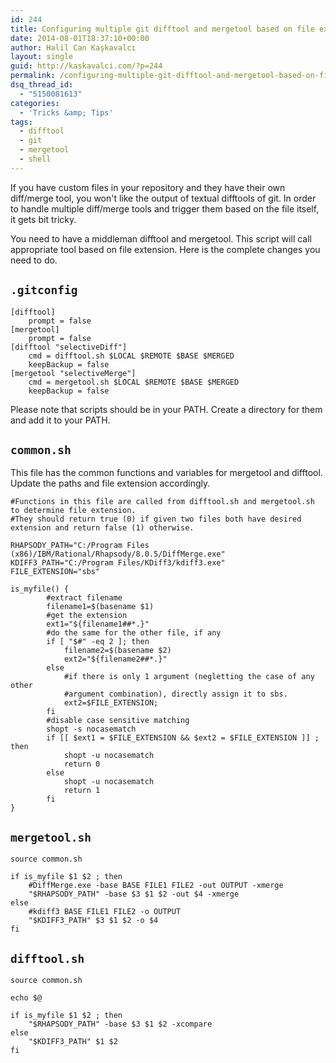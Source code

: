 ```yaml
---
id: 244
title: Configuring multiple git difftool and mergetool based on file extension
date: 2014-08-01T18:37:10+00:00
author: Halil Can Kaşkavalcı
layout: single
guid: http://kaskavalci.com/?p=244
permalink: /configuring-multiple-git-difftool-and-mergetool-based-on-file-extension/
dsq_thread_id:
  - "5150081613"
categories:
  - 'Tricks &amp; Tips'
tags:
  - difftool
  - git
  - mergetool
  - shell
---
```

If you have custom files in your repository and they have their own diff/merge tool, you won't like the output of textual difftools of git. In order to handle multiple diff/merge tools and trigger them based on the file itself, it gets bit tricky.

You need to have a middleman difftool and mergetool. This script will call appropriate tool based on file extension. Here is the complete changes you need to do.

## `.gitconfig`
```
[difftool]
    prompt = false
[mergetool]
    prompt = false
[difftool "selectiveDiff"]
    cmd = difftool.sh $LOCAL $REMOTE $BASE $MERGED
    keepBackup = false
[mergetool "selectiveMerge"]
    cmd = mergetool.sh $LOCAL $REMOTE $BASE $MERGED
    keepBackup = false
```

Please note that scripts should be in your PATH. Create a directory for them and add it to your PATH.

## `common.sh`

This file has the common functions and variables for mergetool and difftool. Update the paths and file extension accordingly.

```shell
#Functions in this file are called from difftool.sh and mergetool.sh to determine file extension.
#They should return true (0) if given two files both have desired extension and return false (1) otherwise.

RHAPSODY_PATH="C:/Program Files (x86)/IBM/Rational/Rhapsody/8.0.5/DiffMerge.exe"
KDIFF3_PATH="C:/Program Files/KDiff3/kdiff3.exe"
FILE_EXTENSION="sbs"

is_myfile() {
		#extract filename
		filename1=$(basename $1)
		#get the extension
		ext1="${filename1##*.}"
		#do the same for the other file, if any
		if [ "$#" -eq 2 ]; then
			filename2=$(basename $2)
			ext2="${filename2##*.}"
		else
			#if there is only 1 argument (negletting the case of any other
			#argument combination), directly assign it to sbs.
			ext2=$FILE_EXTENSION;
		fi
		#disable case sensitive matching
		shopt -s nocasematch
		if [[ $ext1 = $FILE_EXTENSION && $ext2 = $FILE_EXTENSION ]] ; then
			shopt -u nocasematch
			return 0
		else
			shopt -u nocasematch
			return 1
		fi
}
```

## `mergetool.sh`

```shell
source common.sh

if is_myfile $1 $2 ; then
	#DiffMerge.exe -base BASE FILE1 FILE2 -out OUTPUT -xmerge
	"$RHAPSODY_PATH" -base $3 $1 $2 -out $4 -xmerge
else
	#kdiff3 BASE FILE1 FILE2 -o OUTPUT
	"$KDIFF3_PATH" $3 $1 $2 -o $4
fi
```

## `difftool.sh`

```shell
source common.sh

echo $@

if is_myfile $1 $2 ; then
	"$RHAPSODY_PATH" -base $3 $1 $2 -xcompare
else
	"$KDIFF3_PATH" $1 $2
fi
```
